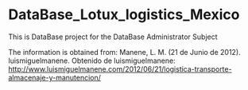 # DataBase_Lotux_logistics_Mexico

This is DataBase project for the DataBase Administrator Subject

The information is obtained from: 
Manene, L. M. (21 de Junio de 2012). luismiguelmanene. Obtenido de luismiguelmanene: http://www.luismiguelmanene.com/2012/06/21/logistica-transporte-almacenaje-y-manutencion/


